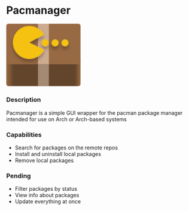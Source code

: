 # Pacmanager
<img src="logo.svg" alt="drawing" width="200"/>

### Description
Pacmanager is a simple GUI wrapper for the pacman package manager intended for use on Arch or Arch-based systems

### Capabilities
- Search for packages on the remote repos
- Install and uninstall local packages
- Remove local packages

### Pending
- Filter packages by status
- View info about packages
- Update everything at once
